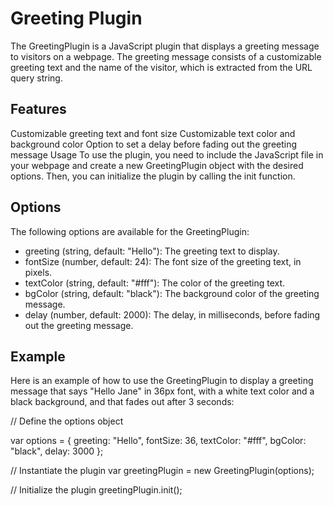 # Greeting Plugin
The GreetingPlugin is a JavaScript plugin that displays a greeting message to visitors on a webpage. The greeting message consists of a customizable greeting text and the name of the visitor, which is extracted from the URL query string.

## Features
Customizable greeting text and font size
Customizable text color and background color
Option to set a delay before fading out the greeting message
Usage
To use the plugin, you need to include the JavaScript file in your webpage and create a new GreetingPlugin object with the desired options. Then, you can initialize the plugin by calling the init function.

<!-- Include the plugin JavaScript file -->
<script src="greeting-plugin.js"></script>

<script>
  // Define the options object
  var options = {
    greeting: "Hello",
    fontSize: 36,
    textColor: "#fff",
    bgColor: "black",
    delay: 3000
  };

  // Instantiate the plugin
  var greetingPlugin = new GreetingPlugin(options);

  // Initialize the plugin
  greetingPlugin.init();
</script>


## Options
The following options are available for the GreetingPlugin:

- greeting (string, default: "Hello"): The greeting text to display.
- fontSize (number, default: 24): The font size of the greeting text, in pixels.
- textColor (string, default: "#fff"): The color of the greeting text.
- bgColor (string, default: "black"): The background color of the greeting message.
- delay (number, default: 2000): The delay, in milliseconds, before fading out the greeting message.


## Example
Here is an example of how to use the GreetingPlugin to display a greeting message that says "Hello Jane" in 36px font, with a white text color and a black background, and that fades out after 3 seconds:



// Define the options object

var options = {
  greeting: "Hello",
  fontSize: 36,
  textColor: "#fff",
  bgColor: "black",
  delay: 3000
};

// Instantiate the plugin
var greetingPlugin = new GreetingPlugin(options);

// Initialize the plugin
greetingPlugin.init();